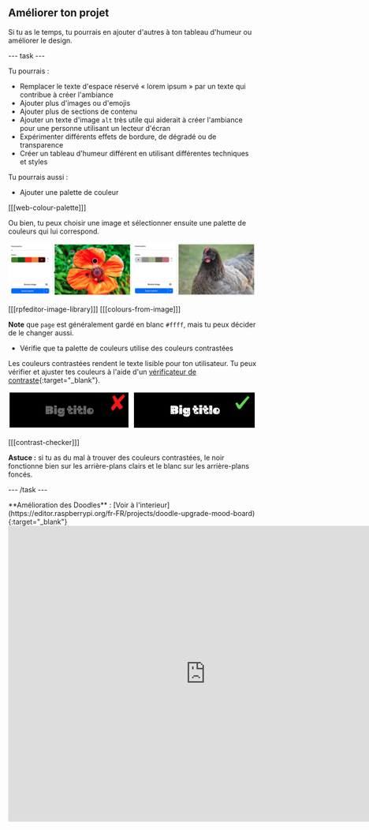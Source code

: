 ## Améliorer ton projet

Si tu as le temps, tu pourrais en ajouter d'autres à ton tableau d'humeur ou améliorer le design.

\--- task ---

Tu pourrais :

- Remplacer le texte d'espace réservé « lorem ipsum » par un texte qui contribue à créer l'ambiance
- Ajouter plus d'images ou d'emojis
- Ajouter plus de sections de contenu
- Ajouter un texte d'image `alt` très utile qui aiderait à créer l'ambiance pour une personne utilisant un lecteur d'écran
- Expérimenter différents effets de bordure, de dégradé ou de transparence
- Créer un tableau d'humeur différent en utilisant différentes techniques et styles

Tu pourrais aussi :

- Ajouter une palette de couleur

[[[web-colour-palette]]]

Ou bien, tu peux choisir une image et sélectionner ensuite une palette de couleurs qui lui correspond.

![Exemples de palettes de couleurs à partir d'images.](images/image-palette.png)

[[[rpfeditor-image-library]]]
[[[colours-from-image]]]

**Note** que `page` est généralement gardé en blanc `#ffff`, mais tu peux décider de le changer aussi.

- Vérifie que ta palette de couleurs utilise des couleurs contrastées

Les couleurs contrastées rendent le texte lisible pour ton utilisateur. Tu peux vérifier et ajuster tes couleurs à l'aide d'un [vérificateur de contraste](https://webaim.org/resources/contrastchecker/){:target="_blank"}.

![alt=""](images/contrast-examples.png)

[[[contrast-checker]]]

**Astuce :** si tu as du mal à trouver des couleurs contrastées, le noir fonctionne bien sur les arrière-plans clairs et le blanc sur les arrière-plans foncés.

\--- /task ---

<div>
**Amélioration des Doodles** : [Voir à l'interieur](https://editor.raspberrypi.org/fr-FR/projects/doodle-upgrade-mood-board){:target="_blank"}
<div>
<iframe src="https://editor.raspberrypi.org/en/embed/viewer/doodle-upgrade-mood-board" width="800" height="600" frameborder="0" marginwidth="0" marginheight="0" allowfullscreen> </iframe>
</div>
</div>
